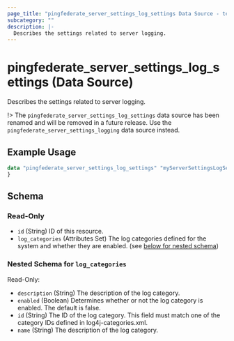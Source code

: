 ```yaml
---
page_title: "pingfederate_server_settings_log_settings Data Source - terraform-provider-pingfederate"
subcategory: ""
description: |-
  Describes the settings related to server logging.
---
```


# pingfederate_server_settings_log_settings (Data Source)

Describes the settings related to server logging.

!> The `pingfederate_server_settings_log_settings` data source has been renamed and will be removed in a future release. Use the `pingfederate_server_settings_logging` data source instead.

## Example Usage

```terraform
data "pingfederate_server_settings_log_settings" "myServerSettingsLogSettingsExample" {
}
```

<!-- schema generated by tfplugindocs -->
## Schema

### Read-Only

- `id` (String) ID of this resource.
- `log_categories` (Attributes Set) The log categories defined for the system and whether they are enabled. (see [below for nested schema](#nestedatt--log_categories))

<a id="nestedatt--log_categories"></a>
### Nested Schema for `log_categories`

Read-Only:

- `description` (String) The description of the log category.
- `enabled` (Boolean) Determines whether or not the log category is enabled. The default is false.
- `id` (String) The ID of the log category. This field must match one of the category IDs defined in log4j-categories.xml.
- `name` (String) The description of the log category.
